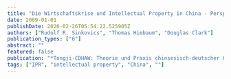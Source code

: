 ```yaml
---
title: "Die Wirtschaftskrise und Intellectual Property in China - Perspektiven aus der KFZ-Zulieferindustrie"
date: 2009-01-01
publishDate: 2020-02-26T05:54:22.525905Z
authors: ["Rudolf R. Sinkovics", "Thomas Hiebaum", "Douglas Clark"]
publication_types: ["6"]
abstract: ""
featured: false
publication: "*Tongji-CDHAW: Theorie und Praxis chinsesisch-deutscher Kooperationsprojekte*"
tags: ["IPR", "intellectual property", "China", ""]
---
```


